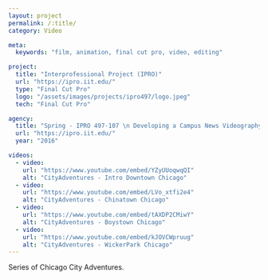 ```yaml
---
layout: project
permalink: /:title/
category: Video

meta:
  keywords: "film, animation, final cut pro, video, editing"

project:
  title: "Interprofessional Project (IPRO)"
  url: "https://ipro.iit.edu/"
  type: "Final Cut Pro"
  logo: "/assets/images/projects/ipro497/logo.jpeg"
  tech: "Final Cut Pro"

agency:
  title: "Spring - IPRO 497-107 \n Developing a Campus News Videography Experience"
  url: "https://ipro.iit.edu/"
  year: "2016"

videos:
  - video:
    url: "https://www.youtube.com/embed/YZyUUoqwqQI"
    alt: "CityAdventures - Intro Downtown Chicago"
  - video:
    url: "https://www.youtube.com/embed/LVo_xtfi2e4"
    alt: "CityAdventures - Chinatown Chicago"
  - video:
    url: "https://www.youtube.com/embed/tAXDP2CMiwY"
    alt: "CityAdventures - Boystown Chicago"
  - video:
    url: "https://www.youtube.com/embed/kJOVCWpruug"
    alt: "CityAdventures - WickerPark Chicago"
---
```

<p>Series of Chicago City Adventures.</p>
 